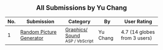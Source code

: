 ﻿<div align="center">

## All Submissions by Yu Chang

</div>

No.  | Submission | Category | By   | User Rating
---- | ---------- | -------- | ---- | -----------
1 | [Random Picture Generator<br />](https://github.com/Planet-Source-Code/yu-chang-random-picture-generator__4-6403) | [Graphics/ Sound<br /><sup>ASP / VbScript</sup>](../ByCategory/graphics-sound__4-15.md) | Yu Chang | 4.7 (14 globes from 3 users)
